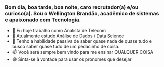 ### Bom dia, boa tarde, boa noite, caro recrutador(a) e/ou curioso(a). Sou o Wellington Brandão, acadêmico de sistemas e apaixonado com Tecnologia.

- 🔭 Eu hoje trabalho como Analista de Telecom
- 🌱 Atualmente estudo Análise de Dados / Data Science
- 💬 Tenho a habilidade passiva de saber quase nada de quase tudo e busco saber quase tudo de um pedacinho de coisa.
- 📫 Você será sempre bem vindo para me ensinar QUALQUER COISA 
- 😄 Sinta-se à vontade para usar os pronomes que desejar
